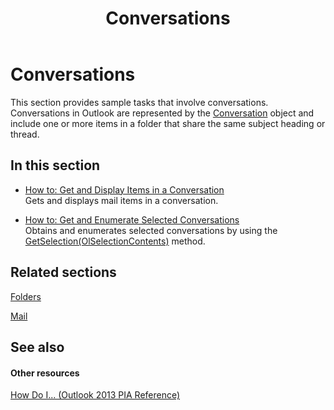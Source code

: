 ﻿---
title: Conversations
TOCTitle: Conversations
ms:assetid: 1b2e2a12-314b-438f-8f05-a13149916143
ms:mtpsurl: https://msdn.microsoft.com/en-us/library/Ff184593(v=office.15)
ms:contentKeyID: 55119830
ms.date: 07/24/2014
mtps_version: v=office.15
---

# Conversations

This section provides sample tasks that involve conversations. Conversations in Outlook are represented by the [Conversation](https://msdn.microsoft.com/en-us/library/ff184711\(v=office.15\)) object and include one or more items in a folder that share the same subject heading or thread.

## In this section

  - [How to: Get and Display Items in a Conversation](how-to-get-and-display-items-in-a-conversation.md)  
    Gets and displays mail items in a conversation.

  - [How to: Get and Enumerate Selected Conversations](how-to-get-and-enumerate-selected-conversations.md)  
    Obtains and enumerates selected conversations by using the [GetSelection(OlSelectionContents)](https://msdn.microsoft.com/en-us/library/ff185002\(v=office.15\)) method.

## Related sections

[Folders](folders.md)

[Mail](mail.md)

## See also

#### Other resources

[How Do I... (Outlook 2013 PIA Reference)](how-do-i-outlook-2013-pia-reference.md)

